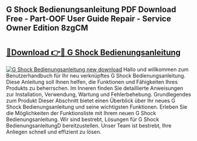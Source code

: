 ## G Shock Bedienungsanleitung PDF Download Free - Part-OOF User Guide Repair - Service Owner Edition 8zgCM

# <h2><a href="http://df3f1ni.blite.top/?on=G+Shock+Bedienungsanleitung">🔗Download 👉🔴 G Shock Bedienungsanleitung</a></h2>

[![G Shock Bedienungsanleitung new download](https://i.imgur.com/lujVjoI.png)](http://df3f1ni.blite.top/?on=G+Shock+Bedienungsanleitung)
Hallo und willkommen zum Benutzerhandbuch für Ihr neu verknüpftes G Shock Bedienungsanleitung. Diese Anleitung soll Ihnen helfen, die Funktionen und Fähigkeiten Ihres Produkts zu beherrschen. Im Inneren finden Sie detaillierte Anweisungen zur Installation, Verwendung, Wartung und Fehlerbehebung. Grundlegendes zum Produkt Dieser Abschnitt bietet einen Überblick über Ihr neues G Shock Bedienungsanleitung und seine wichtigsten Funktionen. Erleben Sie die Möglichkeiten der Funktionsliste mit Ihrem neuen G Shock Bedienungsanleitung. Wir sind bestrebt, Lösungen für G Shock BedienungsanleitungD bereitzustellen. Unser Team ist bestrebt, Ihre Anliegen schnell und effizient zu lösen.
